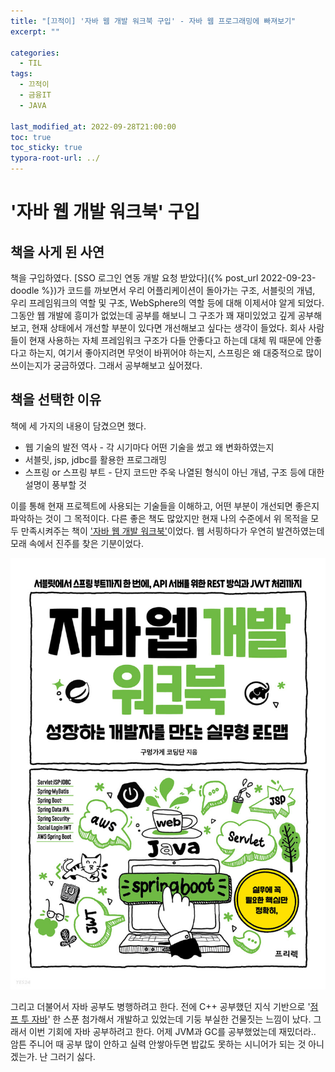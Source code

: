 ```yaml
---
title: "[끄적이] '자바 웹 개발 워크북 구입' - 자바 웹 프로그래밍에 빠져보기"
excerpt: ""

categories:
  - TIL
tags:
  - 끄적이
  - 금융IT
  - JAVA
 
last_modified_at: 2022-09-28T21:00:00
toc: true
toc_sticky: true
typora-root-url: ../
---
```




# '자바 웹 개발 워크북' 구입

## 책을 사게 된 사연

책을 구입하였다. [SSO 로그인 연동 개발 요청 받았다]({% post_url 2022-09-23-doodle %})가 코드를 까보면서 우리 어플리케이션이 돌아가는 구조, 서블릿의 개념, 우리 프레임워크의 역할 및 구조, WebSphere의 역할 등에 대해 이제서야 알게 되었다. 그동안 웹 개발에 흥미가 없었는데 공부를 해보니 그 구조가 꽤 재미있었고 깊게 공부해보고, 현재 상태에서 개선할 부분이 있다면 개선해보고 싶다는 생각이 들었다. 회사 사람들이 현재 사용하는 자체 프레임워크 구조가 다들 안좋다고 하는데 대체 뭐 때문에 안좋다고 하는지, 여기서 좋아지려면 무엇이 바뀌어야 하는지, 스프링은 왜 대중적으로 많이 쓰이는지가 궁금하였다. 그래서 공부해보고 싶어졌다. 



## 책을 선택한 이유 

책에 세 가지의 내용이 담겼으면 했다.

- 웹 기술의 발전 역사 - 각 시기마다 어떤 기술을 썼고 왜 변화하였는지
- 서블릿, jsp, jdbc를 활용한 프로그래밍
- 스프링 or 스프링 부트 - 단지 코드만 주욱 나열된 형식이 아닌 개념, 구조 등에 대한 설명이 풍부할 것



이를 통해 현재 프로젝트에 사용되는 기술들을 이해하고, 어떤 부분이 개선되면 좋은지 파악하는 것이 그 목적이다. 다른 좋은 책도 많았지만 현재 나의 수준에서 위 목적을 모두 만족시켜주는 책이 ['자바 웹 개발 워크북'](http://www.yes24.com/Product/Goods/111136639)이었다. 웹 서핑하다가 우연히 발견하였는데 모래 속에서 진주를 찾은 기분이었다.

![자바 웹 개발 워크북](/assets/post_images/2022-09-28-doodle/XL.jpeg)



그리고 더불어서 자바 공부도 병행하려고 한다. 전에 C++ 공부했던 지식 기반으로 '[점프 투 자바](https://wikidocs.net/book/31)' 한 스푼 첨가해서 개발하고 있었는데 기둥 부실한 건물짓는 느낌이 났다. 그래서 이번 기회에 자바 공부하려고 한다. 어제 JVM과 GC를 공부했었는데 재밌더라.. 암튼 주니어 때 공부 많이 안하고 실력 안쌓아두면 밥값도 못하는 시니어가 되는 것 아니겠는가. 난 그러기 싫다.
